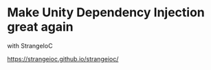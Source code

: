 # Make Unity Dependency Injection great again

with StrangeIoC

https://strangeioc.github.io/strangeioc/